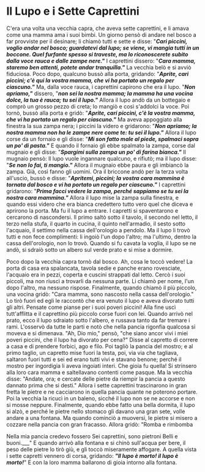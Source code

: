 # Il Lupo e i Sette Caprettini

C'era una volta una vecchia capra, che aveva sette caprettini, e li amava come una mamma ama i suoi bimbi. Un giorno pensò di andare nel bosco a far provviste per il desinare; li chiamò tutti e sette e disse: "***Cari piccini, voglio andar nel bosco; guardatevi dal lupo; se viene, vi mangia tutti in un boccone. Quel furfante spesso si traveste, ma lo riconoscerete subito dalla voce rauca e dalle zampe nere."*** I caprettini dissero: "***Cara mamma, staremo ben attenti, potete andar tranquilla."*** La vecchia belò e si avviò fiduciosa.
Poco dopo, qualcuno bussò alla porta, gridando: "***Aprite, cari piccini; c'è qui la vostra mamma, che vi ha portato un regalo per ciascuno."*** Ma, dalla voce rauca, i caprettini capirono che era il lupo. "***Non apriamo,"*** dissero, "***non sei la nostra mamma; la mamma ha una vocina dolce, la tua è rauca; tu sei il lupo."*** Allora il lupo andò da un bottegaio e comprò un grosso pezzo di creta; lo mangiò e così s'addolci la voce. Poi tornò, bussò alla porta e gridò: "***Aprite, cari piccini, c'è la vostra mamma, che vi ha portato un regalo per ciascuno."*** Ma aveva appoggiato alla finestra la sua zampa nera; i piccini la videro e gridarono: "***Non apriamo; la nostra mamma non ha le zampe nere come te: tu sei il lupo."*** Allora il lupo corse da un fornaio e gli disse: "***Mi son fatto male al piede, spalmaci sopra un po' di pasta."*** E quando il fornaio gli ebbe spalmato la zampa, corse dal mugnaio e gli disse: "***Spargimi sulla zampa un po' di farina bianca."*** Il mugnaio pensò: Il lupo vuole ingannare qualcuno, e rifiutò; ma il lupo disse: "***Se non lo fai, ti mangio."*** Allora il mugnaio ebbe paura e gli imbiancò la zampa. Già, così fanno gli uomini.
Ora il briccone andò per la terza volta all'uscio, bussò e disse: "***Apritemi, piccini; la vostra cara mammina è tornata dal bosco e vi ha portato un regalo per ciascuno."*** I caprettini gridarono: "***Prima facci vedere la zampa, perché sappiamo se tu sei la nostra cara mammina."*** Allora il lupo mise la zampa sulla finestra, e quando essi videro che era bianca credettero tutto vero quel che diceva e aprirono la porta. Ma fu il lupo a entrare. I capretti si spaventarono e cercarono di nascondersi. Il primo saltò sotto il tavolo, il secondo nel letto, il terzo nella stufa, il quarto in cucina, il quinto nell'armadio, il sesto sotto l'acquaio, il settimo nella cassa dell'orologio a pendolo. Ma il lupo li trovò tutti e non fece complimenti: li ingoiò l'un dopo l'altro; ma l'ultimo, dentro la cassa dell'orologio, non lo trovò. Quando si fu cavata la voglia, il lupo se ne andò, si sdraiò sotto un albero sul verde prato e si mise a dormire.

Poco dopo la vecchia capra tornò dal bosco. Ah, cosa le toccò vedere! La porta di casa era spalancata, tavola sedie e panche erano rovesciate, l'acquaio era in pezzi, coperta e cuscini strappati dal letto. Cercò i suoi piccoli, ma non riuscì a trovarli da nessuna parte. Li chiamò per nome, l'un dopo l'altro, ma nessuno rispose. Finalmente, quando chiamò il più piccolo, una vocina gridò: "Cara mamma, sono nascosto nella cassa dell'orologio." Lo tirò fuori ed egli le raccontò che era venuto il lupo e aveva divorato tutti gli altri. Pensate come pianse per i suoi poveri piccini!
Alla fine uscì tutt'afflitta e il caprettino più piccolo corse fuori con lei. Quando arrivò nel prato, ecco il lupo sdraiato sotto l'albero, e russava tanto da far tremare i rami. L'osservò da tutte le parti e notò che nella pancia rigonfia qualcosa si moveva e si dimenava. "Ah, Dio mio," pensò, "che siano ancor vivi i miei poveri piccini, che il lupo ha divorato per cena?" Disse al capretto di correre a casa e di prendere forbici, ago e filo. Poi tagliò la pancia del mostro; e al primo taglio, un capretto mise fuori la testa, poi, via via che tagliava, saltaron fuori tutti e sei ed erano tutti vivi e stavano benone; perché il mostro per ingordigia li aveva ingoiati interi. Che gioia fu quella! Si strinsero alla loro cara mamma e saltellavano contenti come pasque. Ma la vecchia disse: "Andate, ora; e cercate delle pietre da riempir la pancia a questo dannato prima che si desti." Allora i sette caprettini trascinarono in gran fretta le pietre e ne cacciarono in quella pancia quante ne poterono portare. Poi la vecchia la ricucì in un baleno, sicché il lupo non se ne accorse e non si mosse neppure.
Finalmente, quando ebbe fatto una bella dormita, il lupo si alzò, e perché le pietre nello stomaco gli davano una gran sete, volle andare a una fontana. Ma quando cominciò a muoversi, le pietre si misero a cozzare nella pancia con gran fracasso. Allora gridò:
"Romba e rimbomba

Nella mia pancia credevo fossero
Sei caprettini, sono pietroni
Belli e buoni.___"
E quando arrivò alla fontana e si chinò sull'acqua per bere, il peso delle pietre lo tirò giù, e gli toccò miseramente affogare. A quella vista i sette capretti vennero di corsa, gridando: ___"Il lupo è morto! il lupo è morto!___" E con la loro mamma ballarono di gioia intorno alla fontana.